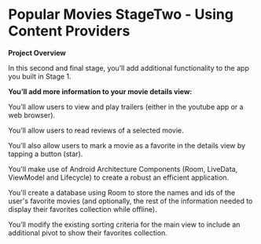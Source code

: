 # Popular Movies StageTwo - Using Content Providers

**Project Overview**

In this second and final stage, you’ll add additional functionality to the app you built in Stage 1.

**You’ll add more information to your movie details view:**



You’ll allow users to view and play trailers (either in the youtube app or a web browser).

You’ll allow users to read reviews of a selected movie.

You’ll also allow users to mark a movie as a favorite in the details view by tapping a button (star).

You'll make use of Android Architecture Components (Room, LiveData, ViewModel and Lifecycle) to create a robust an efficient application.

You'll create a database using Room to store the names and ids of the user's favorite movies (and optionally, the rest of the information needed to display their favorites collection while offline).

You’ll modify the existing sorting criteria for the main view to include an additional pivot to show their favorites collection.
